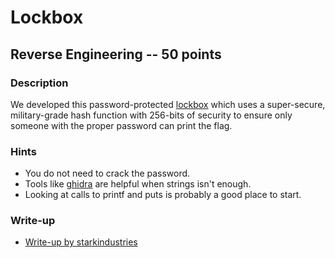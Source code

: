 # Lockbox

## Reverse Engineering -- 50 points

### Description

We developed this password-protected [lockbox](./lockbox) which uses a super-secure, military-grade hash function with 256-bits of security to ensure only someone with the proper password can print the flag.

### Hints

* You do not need to crack the password.
* Tools like [ghidra](https://ghidra-sre.org/) are helpful when strings isn't enough.
* Looking at calls to printf and puts is probably a good place to start.


### Write-up

- [Write-up by starkindustries](https://github.com/starkindustries/CyberStakes2020/tree/master/Lockbox)
